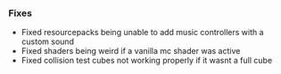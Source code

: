 ### Fixes
- Fixed resourcepacks being unable to add music controllers with a custom sound
- Fixed shaders being weird if a vanilla mc shader was active
- Fixed collision test cubes not working properly if it wasnt a full cube